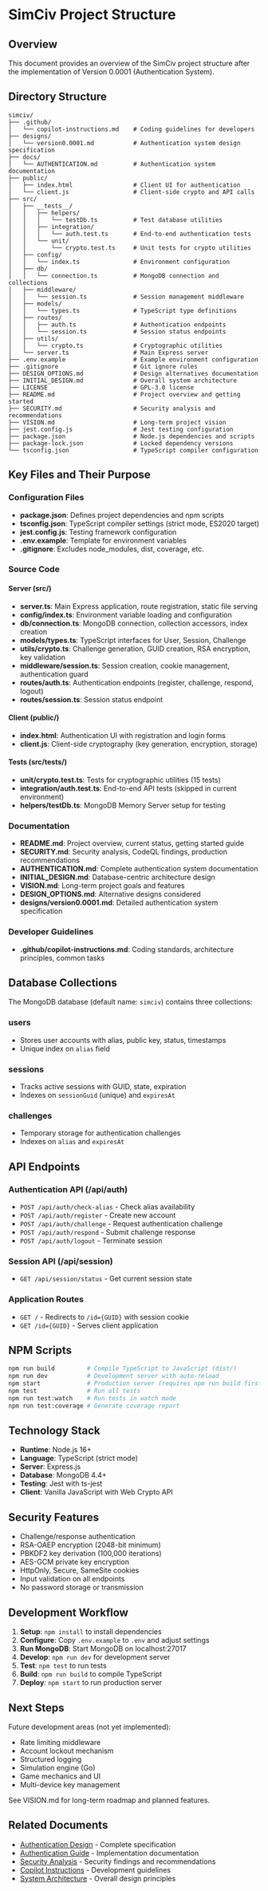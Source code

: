 # SimCiv Project Structure

## Overview

This document provides an overview of the SimCiv project structure after the implementation of Version 0.0001 (Authentication System).

## Directory Structure

```
simciv/
├── .github/
│   └── copilot-instructions.md    # Coding guidelines for developers
├── designs/
│   └── version0.0001.md           # Authentication system design specification
├── docs/
│   └── AUTHENTICATION.md          # Authentication system documentation
├── public/
│   ├── index.html                 # Client UI for authentication
│   └── client.js                  # Client-side crypto and API calls
├── src/
│   ├── __tests__/
│   │   ├── helpers/
│   │   │   └── testDb.ts          # Test database utilities
│   │   ├── integration/
│   │   │   └── auth.test.ts       # End-to-end authentication tests
│   │   └── unit/
│   │       └── crypto.test.ts     # Unit tests for crypto utilities
│   ├── config/
│   │   └── index.ts               # Environment configuration
│   ├── db/
│   │   └── connection.ts          # MongoDB connection and collections
│   ├── middleware/
│   │   └── session.ts             # Session management middleware
│   ├── models/
│   │   └── types.ts               # TypeScript type definitions
│   ├── routes/
│   │   ├── auth.ts                # Authentication endpoints
│   │   └── session.ts             # Session status endpoints
│   ├── utils/
│   │   └── crypto.ts              # Cryptographic utilities
│   └── server.ts                  # Main Express server
├── .env.example                   # Example environment configuration
├── .gitignore                     # Git ignore rules
├── DESIGN_OPTIONS.md              # Design alternatives documentation
├── INITIAL_DESIGN.md              # Overall system architecture
├── LICENSE                        # GPL-3.0 license
├── README.md                      # Project overview and getting started
├── SECURITY.md                    # Security analysis and recommendations
├── VISION.md                      # Long-term project vision
├── jest.config.js                 # Jest testing configuration
├── package.json                   # Node.js dependencies and scripts
├── package-lock.json              # Locked dependency versions
└── tsconfig.json                  # TypeScript compiler configuration
```

## Key Files and Their Purpose

### Configuration Files

- **package.json**: Defines project dependencies and npm scripts
- **tsconfig.json**: TypeScript compiler settings (strict mode, ES2020 target)
- **jest.config.js**: Testing framework configuration
- **.env.example**: Template for environment variables
- **.gitignore**: Excludes node_modules, dist, coverage, etc.

### Source Code

#### Server (src/)

- **server.ts**: Main Express application, route registration, static file serving
- **config/index.ts**: Environment variable loading and configuration
- **db/connection.ts**: MongoDB connection, collection accessors, index creation
- **models/types.ts**: TypeScript interfaces for User, Session, Challenge
- **utils/crypto.ts**: Challenge generation, GUID creation, RSA encryption, key validation
- **middleware/session.ts**: Session creation, cookie management, authentication guard
- **routes/auth.ts**: Authentication endpoints (register, challenge, respond, logout)
- **routes/session.ts**: Session status endpoint

#### Client (public/)

- **index.html**: Authentication UI with registration and login forms
- **client.js**: Client-side cryptography (key generation, encryption, storage)

#### Tests (src/__tests__/)

- **unit/crypto.test.ts**: Tests for cryptographic utilities (15 tests)
- **integration/auth.test.ts**: End-to-end API tests (skipped in current environment)
- **helpers/testDb.ts**: MongoDB Memory Server setup for testing

### Documentation

- **README.md**: Project overview, current status, getting started guide
- **SECURITY.md**: Security analysis, CodeQL findings, production recommendations
- **AUTHENTICATION.md**: Complete authentication system documentation
- **INITIAL_DESIGN.md**: Database-centric architecture design
- **VISION.md**: Long-term project goals and features
- **DESIGN_OPTIONS.md**: Alternative designs considered
- **designs/version0.0001.md**: Detailed authentication system specification

### Developer Guidelines

- **.github/copilot-instructions.md**: Coding standards, architecture principles, common tasks

## Database Collections

The MongoDB database (default name: `simciv`) contains three collections:

### users
- Stores user accounts with alias, public key, status, timestamps
- Unique index on `alias` field

### sessions
- Tracks active sessions with GUID, state, expiration
- Indexes on `sessionGuid` (unique) and `expiresAt`

### challenges
- Temporary storage for authentication challenges
- Indexes on `alias` and `expiresAt`

## API Endpoints

### Authentication API (/api/auth)
- `POST /api/auth/check-alias` - Check alias availability
- `POST /api/auth/register` - Create new account
- `POST /api/auth/challenge` - Request authentication challenge
- `POST /api/auth/respond` - Submit challenge response
- `POST /api/auth/logout` - Terminate session

### Session API (/api/session)
- `GET /api/session/status` - Get current session state

### Application Routes
- `GET /` - Redirects to `/id={GUID}` with session cookie
- `GET /id={GUID}` - Serves client application

## NPM Scripts

```bash
npm run build         # Compile TypeScript to JavaScript (dist/)
npm run dev           # Development server with auto-reload
npm start             # Production server (requires npm run build first)
npm test              # Run all tests
npm run test:watch    # Run tests in watch mode
npm run test:coverage # Generate coverage report
```

## Technology Stack

- **Runtime**: Node.js 16+
- **Language**: TypeScript (strict mode)
- **Server**: Express.js
- **Database**: MongoDB 4.4+
- **Testing**: Jest with ts-jest
- **Client**: Vanilla JavaScript with Web Crypto API

## Security Features

- Challenge/response authentication
- RSA-OAEP encryption (2048-bit minimum)
- PBKDF2 key derivation (100,000 iterations)
- AES-GCM private key encryption
- HttpOnly, Secure, SameSite cookies
- Input validation on all endpoints
- No password storage or transmission

## Development Workflow

1. **Setup**: `npm install` to install dependencies
2. **Configure**: Copy `.env.example` to `.env` and adjust settings
3. **Run MongoDB**: Start MongoDB on localhost:27017
4. **Develop**: `npm run dev` for development server
5. **Test**: `npm test` to run tests
6. **Build**: `npm run build` to compile TypeScript
7. **Deploy**: `npm start` to run production server

## Next Steps

Future development areas (not yet implemented):

- Rate limiting middleware
- Account lockout mechanism
- Structured logging
- Simulation engine (Go)
- Game mechanics and UI
- Multi-device key management

See VISION.md for long-term roadmap and planned features.

## Related Documents

- [Authentication Design](designs/version0.0001.md) - Complete specification
- [Authentication Guide](docs/AUTHENTICATION.md) - Implementation documentation
- [Security Analysis](SECURITY.md) - Security findings and recommendations
- [Copilot Instructions](.github/copilot-instructions.md) - Development guidelines
- [System Architecture](INITIAL_DESIGN.md) - Overall design principles
